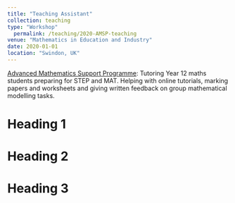 ```yaml
---
title: "Teaching Assistant"
collection: teaching
type: "Workshop"
  permalink: /teaching/2020-AMSP-teaching
venue: "Mathematics in Education and Industry"
date: 2020-01-01
location: "Swindon, UK"
---
```


[Advanced Mathematics Support Programme](https://amsp.org.uk): Tutoring Year 12 maths students preparing for STEP and MAT. Helping with online tutorials, marking papers and worksheets and giving written feedback on group mathematical modelling tasks.

Heading 1
======

Heading 2
======

Heading 3
======

